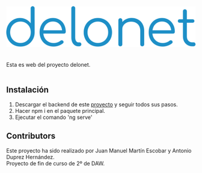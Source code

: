 ## <img src="./src/assets/deloSVGblue.svg">

<br/>
Esta es web del proyecto delonet.
<br/><br/>

## Instalación
<ol>
    <li> Descargar el backend de este <a href="https://github.com/AntonioDuprez/delonetServer">proyecto</a> y seguir todos sus pasos. </li>
    <li> Hacer npm i en el paquete principal. </li>
    <li> Ejecutar el comando 'ng serve'</li>
</ol>

## Contributors
Este proyecto ha sido realizado por Juan Manuel Martín Escobar y Antonio Duprez Hernández. <br>
Proyecto de fin de curso de 2º de DAW.
